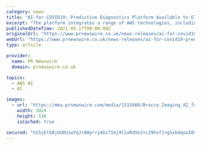 ```yaml
---
category: news
title: "AI-for-COVID19: Predictive Diagnostics Platform Available to Global Scientific Community"
excerpt: "The platform integrates a range of AWS technologies, including machine learning and artificial intelligence from Amazon SageMaker, a fully managed service for creating, training and deploying ..."
publishedDateTime: 2021-05-17T00:00:00Z
originalUrl: "https://www.prnewswire.co.uk/news-releases/ai-for-covid19-predictive-diagnostics-platform-available-to-global-scientific-community-811327615.html"
webUrl: "https://www.prnewswire.co.uk/news-releases/ai-for-covid19-predictive-diagnostics-platform-available-to-global-scientific-community-811327615.html"
type: article

provider:
  name: PR Newswire
  domain: prnewswire.co.uk

topics:
  - AWS AI
  - AI

images:
  - url: "https://mma.prnewswire.com/media/1511666/Bracco_Imaging_AI_for_COVID_2.jpg?p=facebook"
    width: 1024
    height: 536
    isCached: true

secured: "U1SjEtkBjUUDUzwYqJr6Wyrry4Gz7I4j9lSxRdVe2+cZ9hxf1+gSxk4qooI05MnEbeWoDzQSahuHX1yOxcGd57o/w9iQ4Ab1cYAOZyf26qoDUjG8uRiQdS9GU0Souxl7JVeGH+6MKhKagBKAtDcsg9SG7pWLOazuoepkl+MGz9Ij/iqNWbzE+GTyg05Xii92ZXgo0OENsIbRemQAxDhcXZZm8LMmTAVWlR2YOWEZxlPCtGjsOu5PjlXLLtdn6j3wHLciwYWTwf+HnpMUl5aYBF9A7lQbAhGrjzwr0BtAACNP2xyedzZE/qgl3Dl7OHrnUD/OfI7endz6mn5Ei8KoObZF0I+tXHNhBc8Rgm8lKUY=;3cLbIuLxcnsMe1O1/MOYXA=="
---
```


